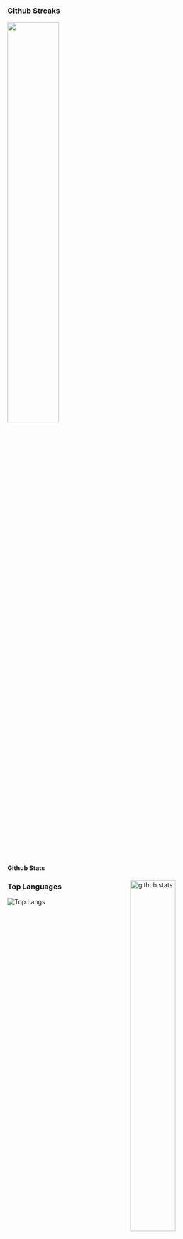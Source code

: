 ### Github Streaks
<img src="https://github-readme-streak-stats.herokuapp.com/?user=username&theme=dark" width="48%" >

#### Github Stats
<img src="https://github-readme-stats.vercel.app/api?username={username}&show_icons=true&theme=gotham" alt="github stats" width="45%" align="right"/>

### Top Languages
 ![Top Langs](https://github-readme-stats.vercel.app/api/top-langs/?username=kritika-pattalam&layout=compact)

